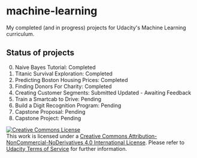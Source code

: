 # machine-learning
My completed (and in progress) projects for Udacity's Machine Learning curriculum.

## Status of projects
0. Naive Bayes Tutorial: Completed
1. Titanic Survival Exploration: Completed
2. Predicting Boston Housing Prices: Completed
3. Finding Donors For Charity: Completed
4. Creating Customer Segments: Submitted Updated - Awaiting Feedback
5. Train a Smartcab to Drive: Pending
6. Build a Digit Recognition Program: Pending
7. Capstone Proposal: Pending
8. Capstone Project: Pending

<a rel="license" href="http://creativecommons.org/licenses/by-nc-nd/4.0/"><img alt="Creative Commons License" style="border-width:0" src="https://i.creativecommons.org/l/by-nc-nd/4.0/88x31.png" /></a><br />This work is licensed under a <a rel="license" href="http://creativecommons.org/licenses/by-nc-nd/4.0/">Creative Commons Attribution-NonCommercial-NoDerivatives 4.0 International License</a>. Please refer to [Udacity Terms of Service](https://www.udacity.com/legal) for further information.
